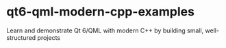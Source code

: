 # qt6-qml-modern-cpp-examples
Learn and demonstrate Qt 6/QML with modern C++ by building small, well-structured projects
